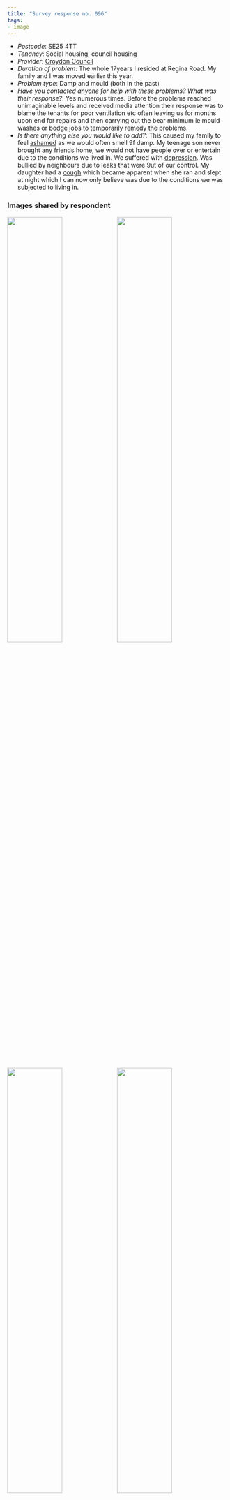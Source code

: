 ```yaml
---
title: "Survey response no. 096"
tags:
- image
---
```


- *Postcode*: SE25 4TT 
- *Tenancy*: Social housing, council housing  
- *Provider*: [Croydon Council](providers/Croydon)
- *Duration of problem*: The whole 17years I resided at Regina Road.
My family and I was moved earlier this year.  
- *Problem type*: Damp and mould (both in the past)
- *Have you contacted anyone for help with these problems? What was their response?*: Yes numerous times.
Before the problems reached unimaginable levels and received media attention their response was to blame the tenants for poor ventilation etc often leaving us for months upon end for repairs and then carrying out the bear minimum ie mould washes or bodge jobs to temporarily remedy the problems. 
- *Is there anything else you would like to add?*: This caused my family to feel [ashamed](cause-effect-affect/Shame) as we would often smell 9f damp. My teenage son never brought any friends home, we would not have people over or entertain due to the conditions we lived in. We suffered with [depression](cause-effect-affect/mental-health).
Was bullied by neighbours due to leaks that were 9ut of our control.
My daughter had a [cough](cause-effect-affect/health) which became apparent when she ran and slept at night which I can now only believe was due to the conditions we was subjected to living in.

### Images shared by respondent

<img src="https://elaraks.github.io/dampcapital/110fc496-abac-4c2d-9d97-6671326ab71e.jpg" width="50%"/><img src="https://elaraks.github.io/dampcapital/3421afb3-b7ba-4156-bd0f-5b4688765d5b.jpg" width="50%"/>
<img src="https://elaraks.github.io/dampcapital/IMG_0613.JPG" width="50%"/><img src="https://elaraks.github.io/dampcapital/IMG_0614.JPG" width="50%"/>